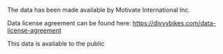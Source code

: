 The data has been made available by Motivate International Inc.

Data license agreement can be found here: https://divvybikes.com/data-license-agreement

This data is available to the public
